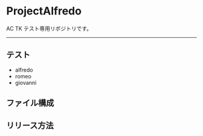 # ProjectAlfredo
AC TK テスト専用リポジトリです。

---

## テスト
* alfredo
* romeo
* giovanni

## ファイル構成

## リリース方法
